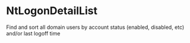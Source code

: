 # NtLogonDetailList
Find and sort all domain users by account status (enabled, disabled, etc) and/or last logoff time
